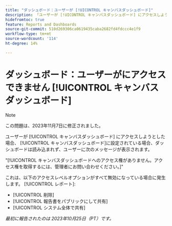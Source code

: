 ```yaml
---
title: "ダッシュボード：ユーザーが [!UICONTROL キャンバスダッシュボード]"
description: 「ユーザーが [!UICONTROL キャンバスダッシュボード] にアクセスしようとした場合、 [!UICONTROL キャンバスダッシュボード]」と入力した場合、ダッシュボードは読み込まれず、ユーザーにメッセージが表示されます。
hidefromtoc: true
feature: Reports and Dashboards
source-git-commit: 510d269306ca0619435caba2682fd4fdccc4e1f9
workflow-type: tm+mt
source-wordcount: '114'
ht-degree: 14%

---
```



# ダッシュボード：ユーザーがにアクセスできません [!UICONTROL キャンバスダッシュボード]

>[!NOTE]
>
>この問題は、2023年11月7日に修正されました。

ユーザーが [!UICONTROL キャンバスダッシュボード] にアクセスしようとした場合、 [!UICONTROL キャンバスダッシュボード]に設定されている場合、ダッシュボードは読み込まれず、ユーザーに次のメッセージが表示されます。

&quot;[!UICONTROL キャンバスダッシュボードへのアクセス権がありません。アクセス権を取得するには、管理者にお問い合わせください。]&quot;

これは、以下のアクセスレベルオプションがすべて無効になっている場合に発生します。 [!UICONTROL レポート]:

* [!UICONTROL 削除]
* [!UICONTROL 報告書をパブリックにして共有]
* [!UICONTROL システム全体で共有]

_最初に報告されたのは 2023年10月25日（PT）です。_
